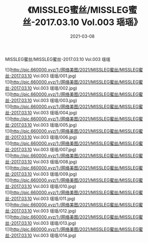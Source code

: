 ﻿---
layout: post
title:  《MISSLEG蜜丝/MISSLEG蜜丝-2017.03.10 Vol.003 瑶瑶》
date:   2021-03-08
img: http://pic.660000.xyz/1:/网络美图/2021/MISSLEG蜜丝/MISSLEG蜜丝-2017.03.10 Vol.003 瑶瑶/000.jpg
categories: [美女, 清纯, 唯美]
---

MISSLEG蜜丝/MISSLEG蜜丝-2017.03.10 Vol.003 瑶瑶

 ![](http://pic.660000.xyz/1:/网络美图/2021/MISSLEG蜜丝/MISSLEG蜜丝-2017.03.10 Vol.003 瑶瑶/001.jpg) <br>![](http://pic.660000.xyz/1:/网络美图/2021/MISSLEG蜜丝/MISSLEG蜜丝-2017.03.10 Vol.003 瑶瑶/002.jpg) <br>![](http://pic.660000.xyz/1:/网络美图/2021/MISSLEG蜜丝/MISSLEG蜜丝-2017.03.10 Vol.003 瑶瑶/003.jpg) <br>![](http://pic.660000.xyz/1:/网络美图/2021/MISSLEG蜜丝/MISSLEG蜜丝-2017.03.10 Vol.003 瑶瑶/004.jpg) <br>![](http://pic.660000.xyz/1:/网络美图/2021/MISSLEG蜜丝/MISSLEG蜜丝-2017.03.10 Vol.003 瑶瑶/005.jpg) <br>![](http://pic.660000.xyz/1:/网络美图/2021/MISSLEG蜜丝/MISSLEG蜜丝-2017.03.10 Vol.003 瑶瑶/006.jpg) <br>![](http://pic.660000.xyz/1:/网络美图/2021/MISSLEG蜜丝/MISSLEG蜜丝-2017.03.10 Vol.003 瑶瑶/007.jpg) <br>![](http://pic.660000.xyz/1:/网络美图/2021/MISSLEG蜜丝/MISSLEG蜜丝-2017.03.10 Vol.003 瑶瑶/008.jpg) <br>![](http://pic.660000.xyz/1:/网络美图/2021/MISSLEG蜜丝/MISSLEG蜜丝-2017.03.10 Vol.003 瑶瑶/009.jpg) <br>![](http://pic.660000.xyz/1:/网络美图/2021/MISSLEG蜜丝/MISSLEG蜜丝-2017.03.10 Vol.003 瑶瑶/010.jpg) <br>![](http://pic.660000.xyz/1:/网络美图/2021/MISSLEG蜜丝/MISSLEG蜜丝-2017.03.10 Vol.003 瑶瑶/011.jpg) <br>![](http://pic.660000.xyz/1:/网络美图/2021/MISSLEG蜜丝/MISSLEG蜜丝-2017.03.10 Vol.003 瑶瑶/012.jpg) <br>![](http://pic.660000.xyz/1:/网络美图/2021/MISSLEG蜜丝/MISSLEG蜜丝-2017.03.10 Vol.003 瑶瑶/013.jpg) <br>![](http://pic.660000.xyz/1:/网络美图/2021/MISSLEG蜜丝/MISSLEG蜜丝-2017.03.10 Vol.003 瑶瑶/014.jpg) <br>